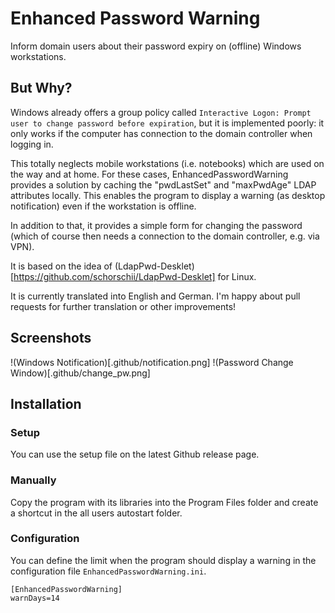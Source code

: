 # Enhanced Password Warning
Inform domain users about their password expiry on (offline) Windows workstations.

## But Why?
Windows already offers a group policy called `Interactive Logon: Prompt user to change password before expiration`, but it is implemented poorly: it only works if the computer has connection to the domain controller when logging in.

This totally neglects mobile workstations (i.e. notebooks) which are used on the way and at home. For these cases, EnhancedPasswordWarning provides a solution by caching the "pwdLastSet" and "maxPwdAge" LDAP attributes locally. This enables the program to display a warning (as desktop notification) even if the workstation is offline.

In addition to that, it provides a simple form for changing the password (which of course then needs a connection to the domain controller, e.g. via VPN).

It is based on the idea of (LdapPwd-Desklet)[https://github.com/schorschii/LdapPwd-Desklet] for Linux.

It is currently translated into English and German. I'm happy about pull requests for further translation or other improvements!

## Screenshots
!(Windows Notification)[.github/notification.png]
!(Password Change Window)[.github/change_pw.png]

## Installation
### Setup
You can use the setup file on the latest Github release page.

### Manually
Copy the program with its libraries into the Program Files folder and create a shortcut in the all users autostart folder.

### Configuration
You can define the limit when the program should display a warning in the configuration file `EnhancedPasswordWarning.ini`.
```
[EnhancedPasswordWarning]
warnDays=14
```
